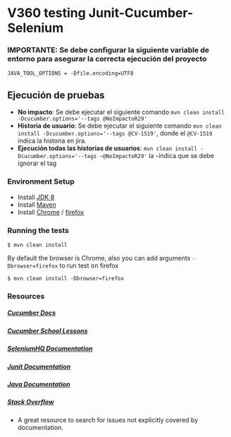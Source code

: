 # V360 testing Junit-Cucumber-Selenium

### __IMPORTANTE__: Se debe configurar la siguiente variable de entorno para asegurar la correcta ejecución del proyecto
``JAVA_TOOL_OPTIONS = -Dfile.encoding=UTF8`` 


## Ejecución de pruebas

 - __No impacto__: Se debe ejecutar el siguiente comando ``mvn clean install -Dcucumber.options='--tags @NoImpactoR29'``
 - __Historia de usuario__: Se debe ejecutar el siguiente comando ``mvn clean install -Dcucumber.options='--tags @CV-1519'``, 
    donde el ``@CV-1519`` indica la historia en jira.
 - __Ejecución todas las historias de usuarios__: ``mvn clean install -Dcucumber.options='--tags ~@NoImpactoR29'`` la ``~``indica que se debe ignorar el tag


### Environment Setup

- Install [JDK 8](https://www3.ntu.edu.sg/home/ehchua/programming/howto/JDK_Howto.html) 
- Install [Maven](https://maven.apache.org/install.html) 
- Install [Chrome](https://www.google.com/intl/es-419/chrome/) / [firefox](https://www.mozilla.org/es-CL/firefox/new/)

### Running the tests
```
$ mvn clean install
```

By default the browser is Chrome, also you can add arguments `-Dbrowser=firefox` to run test on firefox

 ```
 $ mvn clean install -Dbrowser=firefox
 ```


### Resources
##### [Cucumber Docs](https://cucumber.io/docs)

##### [Cucumber School Lessons](https://cucumber.io/school#lessons)

##### [SeleniumHQ Documentation](http://www.seleniumhq.org/docs/)

##### [Junit Documentation](http://junit.org/javadoc/latest/index.html)

##### [Java Documentation](https://docs.oracle.com/javase/7/docs/api/)

##### [Stack Overflow](http://stackoverflow.com/)
* A great resource to search for issues not explicitly covered by documentation.